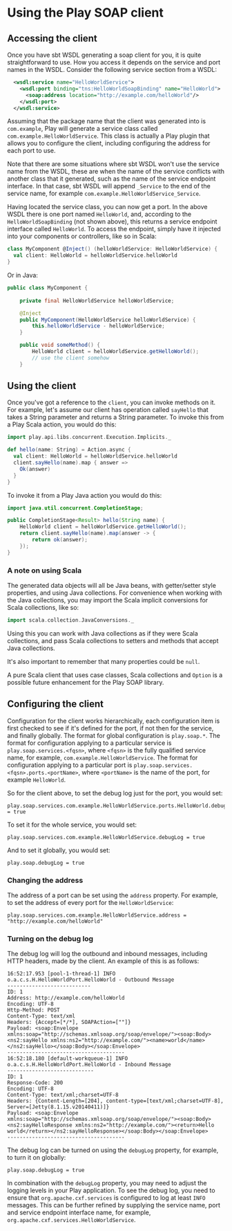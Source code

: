 # Using the Play SOAP client

## Accessing the client

Once you have sbt WSDL generating a soap client for you, it is quite straightforward to use.  How you access it depends on the service and port names in the WSDL.  Consider the following service section from a WSDL:

```xml
  <wsdl:service name="HelloWorldService">
    <wsdl:port binding="tns:HelloWorldSoapBinding" name="HelloWorld">
      <soap:address location="http://example.com/helloWorld"/>
    </wsdl:port>
  </wsdl:service>
```

Assuming that the package name that the client was generated into is `com.example`, Play will generate a service class called `com.example.HelloWorldService`.  This class is actually a Play plugin that allows you to configure the client, including configuring the address for each port to use.

Note that there are some situations where sbt WSDL won't use the service name from the WSDL, these are when the name of the service conflicts with another class that it generated, such as the name of the service endpoint interface.  In that case, sbt WSDL will append `_Service` to the end of the service name, for example `com.example.HelloWorldService_Service`.

Having located the service class, you can now get a port.  In the above WSDL there is one port named `HelloWorld`, and, according to the `HelloWorldSoapBinding` (not shown above), this returns a service endpoint interface called `HelloWorld`.  To access the endpoint, simply have it injected into your components or controllers, like so in Scala:

```scala
class MyComponent @Inject() (helloWorldService: HelloWorldService) {
  val client: HelloWorld = helloWorldService.helloWorld
}
```

Or in Java:

```java
public class MyComponent {
  
    private final HelloWorldService helloWorldService;

    @Inject
    public MyComponent(HelloWorldService helloWorldService) {
        this.helloWorldService - helloWorldService;
    }

    public void someMethod() {
        HelloWorld client = helloWorldService.getHelloWorld();
        // use the client somehow
    }
```

## Using the client

Once you've got a reference to the `client`, you can invoke methods on it.  For example, let's assume our client has operation called `sayHello` that takes a String parameter and returns a String parameter.  To invoke this from a Play Scala action, you would do this:

```scala
import play.api.libs.concurrent.Execution.Implicits._

def hello(name: String) = Action.async {
  val client: HelloWorld = helloWorldService.helloWorld
  client.sayHello(name).map { answer =>
    Ok(answer)
  }
}
```

To invoke it from a Play Java action you would do this:

```java
import java.util.concurrent.CompletionStage;

public CompletionStage<Result> hello(String name) {
    HelloWorld client = helloWorldService.getHelloWorld();
    return client.sayHello(name).map(answer -> {
        return ok(answer);
    });
}
```

### A note on using Scala

The generated data objects will all be Java beans, with getter/setter style properties, and using Java collections.  For convenience when working with the Java collections, you may import the Scala implicit conversions for Scala collections, like so:

```scala
import scala.collection.JavaConversions._
```

Using this you can work with Java collections as if they were Scala collections, and pass Scala collections to setters and methods that accept Java collections.

It's also important to remember that many properties could be `null`.

A pure Scala client that uses case classes, Scala collections and `Option` is a possible future enhancement for the Play SOAP library.

## Configuring the client

Configuration for the client works hierarchically, each configuration item is first checked to see if it's defined for the port, if not then for the service, and finally globally.  The format for global configuration is `play.soap.*`.  The format for configuration applying to a particular service is `play.soap.services.<fqsn>`, where `<fqsn>` is the fully qualified service name, for example, `com.example.HelloWorldService`.  The format for configuration applying to a particular port is `play.soap.services.<fqsn>.ports.<portName>`, where `<portName>` is the name of the port, for example `HelloWorld`.

So for the client above, to set the debug log just for the port, you would set:

    play.soap.services.com.example.HelloWorldService.ports.HelloWorld.debugLog = true

To set it for the whole service, you would set:

    play.soap.services.com.example.HelloWorldService.debugLog = true

And to set it globally, you would set:

    play.soap.debugLog = true

### Changing the address

The address of a port can be set using the `address` property.  For example, to set the address of every port for the `HelloWorldService`:

    play.soap.services.com.example.HelloWorldService.address = "http://example.com/helloWorld"

### Turning on the debug log

The debug log will log the outbound and inbound messages, including HTTP headers, made by the client.  An example of this is as follows:

```
16:52:17.953 [pool-1-thread-1] INFO  o.a.c.s.H.HelloWorldPort.HelloWorld - Outbound Message
---------------------------
ID: 1
Address: http://example.com/helloWorld
Encoding: UTF-8
Http-Method: POST
Content-Type: text/xml
Headers: {Accept=[*/*], SOAPAction=[""]}
Payload: <soap:Envelope xmlns:soap="http://schemas.xmlsoap.org/soap/envelope/"><soap:Body><ns2:sayHello xmlns:ns2="http://example.com/"><name>world</name></ns2:sayHello></soap:Body></soap:Envelope>
--------------------------------------
16:52:18.180 [default-workqueue-1] INFO  o.a.c.s.H.HelloWorldPort.HelloWorld - Inbound Message
----------------------------
ID: 1
Response-Code: 200
Encoding: UTF-8
Content-Type: text/xml;charset=UTF-8
Headers: {Content-Length=[204], content-type=[text/xml;charset=UTF-8], Server=[Jetty(8.1.15.v20140411)]}
Payload: <soap:Envelope xmlns:soap="http://schemas.xmlsoap.org/soap/envelope/"><soap:Body><ns2:sayHelloResponse xmlns:ns2="http://example.com/"><return>Hello world</return></ns2:sayHelloResponse></soap:Body></soap:Envelope>
--------------------------------------
```

The debug log can be turned on using the `debugLog` property, for example, to turn it on globally:

    play.soap.debugLog = true

In combination with the `debugLog` property, you may need to adjust the logging levels in your Play application.  To see the debug log, you need to ensure that `org.apache.cxf.services` is configured to log at least `INFO` messages.  This can be further refined by supplying the service name, port and service endpoint interface name, for example, `org.apache.cxf.services.HelloWorldService`.

